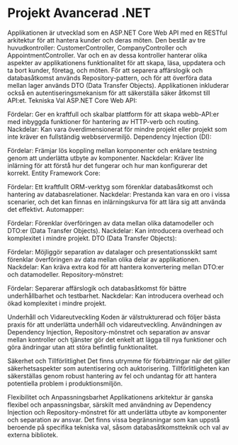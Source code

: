 # Projekt Avancerad .NET
Applikationen är utvecklad som en ASP.NET Core Web API med en RESTful arkitektur för att hantera kunder och deras möten. Den består av tre huvudkontroller: CustomerController, CompanyController och AppointmentController. Var och en av dessa kontroller hanterar olika aspekter av applikationens funktionalitet för att skapa, läsa, uppdatera och ta bort kunder, företag, och möten. För att separera affärslogik och databasåtkomst används Repository-pattern, och för att överföra data mellan lager används DTO (Data Transfer Objects). Applikationen inkluderar också en autentiseringsmekanism för att säkerställa säker åtkomst till API:et.
Tekniska Val
ASP.NET Core Web API:

Fördelar: Ger en kraftfull och skalbar plattform för att skapa webb-API:er med inbyggda funktioner för hantering av HTTP-verb och routing.
Nackdelar: Kan vara överdimensionerat för mindre projekt eller projekt som inte kräver en fullständig webbservermiljö.
Dependency Injection (DI):

Fördelar: Främjar lös koppling mellan komponenter och enklare testning genom att underlätta utbyte av komponenter.
Nackdelar: Kräver lite inlärning för att förstå hur det fungerar och hur man konfigurerar det korrekt.
Entity Framework Core:

Fördelar: Ett kraftfullt ORM-verktyg som förenklar databasåtkomst och hantering av databasrelationer.
Nackdelar: Prestanda kan vara en oro i vissa scenarier, och det kan finnas en inlärningskurva för att lära sig att använda det effektivt.
Automapper:

Fördelar: Förenklar överföringen av data mellan olika datamodeller och DTO:er (Data Transfer Objects).
Nackdelar: Kan introducera overhead och komplexitet i mindre projekt.
DTO (Data Transfer Objects):

Fördelar: Möjliggör separation av datalager och presentationsskikt samt förenklar överföringen av data mellan olika delar av applikationen.
Nackdelar: Kan kräva extra kod för att hantera konvertering mellan DTO:er och datamodeller.
Repository-mönstret:

Fördelar: Separerar affärslogik och databasåtkomst för bättre underhållbarhet och testbarhet.
Nackdelar: Kan introducera overhead och ökad komplexitet i mindre projekt.

Underhåll och Vidareutveckling
Koden är välstrukturerad och följer bästa praxis för att underlätta underhåll och vidareutveckling. Användningen av Dependency Injection, Repository-mönstret och separation av ansvar mellan kontroller och tjänster gör det enkelt att lägga till nya funktioner och göra ändringar utan att störa befintlig funktionalitet.

Säkerhet och Tillförlitlighet
Det finns utrymme för förbättringar när det gäller säkerhetsaspekter som autentisering och auktorisering. Tillförlitligheten kan säkerställas genom robust hantering av fel och undantag för att hantera potentiella problem i produktionsmiljön.

Flexibilitet och Anpassningsbarhet
Applikationens arkitektur är ganska flexibel och anpassningsbar, särskilt med användning av Dependency Injection och Repository-mönstret för att underlätta utbyte av komponenter och separation av ansvar. Det finns vissa begränsningar som kan uppstå beroende på specifika tekniska val, såsom databasåtkomstteknik och val av externa bibliotek.
